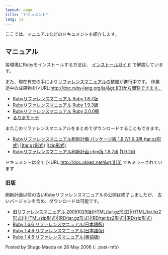 ```yaml
---
layout: page
title: "ドキュメント"
lang: ja
---
```


ここでは、マニュアルなどのドキュメントを紹介します。

## マニュアル

各環境にRubyをインストールする方法は、 [インストールガイド][1] で解説しています。

また、現在有志の手により[リファレンスマニュアルの整備][2]が進行中です。
作業途中の成果物を[&lt;URL:http://doc.ruby-lang.org/ja/&gt;][3]から閲覧できます。

* [Rubyリファレンスマニュアル Ruby 1.8.7版][4]
* [Rubyリファレンスマニュアル Ruby 1.9.3版][5]
* [Rubyリファレンスマニュアル Ruby 2.0.0版][6]
* [るりまサーチ][7]

またこのリファレンスマニュアルをまとめてダウンロードすることもできます。

* [Rubyリファレンスマニュアル刷新計画 パッケージ版 1.8.7/1.9.3用 (tar.xz形式)][8]
  \|[(tar.gz形式)][9] \|[(zip形式)][10]
* [Rubyリファレンスマニュアル刷新計画 chm版 1.8.7用][11] \|[1.9.2用][12]

ドキュメントは全て [&lt;URL:http://doc.okkez.net/&gt;][13] でもミラーされています

### 旧版

刷新計画以前の古いRubyリファレンスマニュアルの公開は終了しましたが、
古いバージョンを含め、ダウンロードは可能です。

* [旧リファレンスマニュアル
  20051029版(HTML/tar.gz形式)][14]\|[(HTML/tar.bz2形式)][15]\|[(HTML/zip形式)][16]\|[(RD/tar.gz形式)][17]\|[(RD/tar.bz2形式)][18]\|[(RD/zip形式)][19]
* [Ruby 1.6.6 リファレンスマニュアル(日本語版)][20]
* [Ruby 1.4.6 リファレンスマニュアル(日本語版)][21]
* [Ruby 1.4.6 リファレンスマニュアル(英語版)][22]

Posted by Shugo Maeda on 26 May 2006
{: .post-info}



[1]: /ja/install.cgi?cmd=view;name=top
[2]: https://bugs.ruby-lang.org/projects/rurema/wiki
[3]: http://doc.ruby-lang.org/ja/
[4]: http://doc.ruby-lang.org/ja/1.8.7/doc/index.html
[5]: http://doc.ruby-lang.org/ja/1.9.3/doc/index.html
[6]: http://doc.ruby-lang.org/ja/2.0.0/doc/index.html
[7]: http://doc.ruby-lang.org/ja/search/
[8]: http://doc.ruby-lang.org/archives/201208/ruby-refm-1.9.3-dynamic-20120829.tar.xz
[9]: http://doc.ruby-lang.org/archives/201208/ruby-refm-1.9.3-dynamic-20120829.tar.gz
[10]: http://doc.ruby-lang.org/archives/201208/ruby-refm-1.9.3-dynamic-20120829.zip
[11]: http://doc.ruby-lang.org/archives/201208/ruby-refm-1.8.7-20120829.chm
[12]: http://doc.ruby-lang.org/archives/201208/ruby-refm-1.9.3-20120829.chm
[13]: http://doc.okkez.net/
[14]: ftp://ftp.ruby-lang.org/pub/ruby/doc/ruby-man-ja-html-20051029.tar.gz
[15]: ftp://ftp.ruby-lang.org/pub/ruby/doc/ruby-man-ja-html-20051029.tar.bz2
[16]: ftp://ftp.ruby-lang.org/pub/ruby/doc/ruby-man-ja-html-20051029.zip
[17]: ftp://ftp.ruby-lang.org/pub/ruby/doc/ruby-man-ja-rd-20051029.tar.gz
[18]: ftp://ftp.ruby-lang.org/pub/ruby/doc/ruby-man-ja-rd-20051029.tar.bz2
[19]: ftp://ftp.ruby-lang.org/pub/ruby/doc/ruby-man-ja-rd-20051029.zip
[20]: ftp://ftp.ruby-lang.org/pub/ruby/doc/ruby-man-ja-1.6.6-20011225-rd.tar.gz
[21]: ftp://ftp.ruby-lang.org/pub/ruby/doc/ruby-man-1.4.6-jp.tar.gz
[22]: ftp://ftp.ruby-lang.org/pub/ruby/doc/ruby-man-1.4.6.tar.gz
